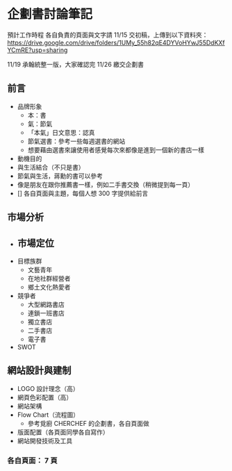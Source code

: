# 企劃書討論筆記

預計工作時程
各自負責的頁面與文字請 11/15 交初稿，上傳到以下資料夾：
https://drive.google.com/drive/folders/1UMy_55h82qE4DYVoHYwJ55DdKXfYCmRE?usp=sharing

11/19 承翰統整一版，大家確認完
11/26 繳交企劃書

## 前言

- 品牌形象
  - 本：書
  - 氣：節氣
  - 「本氣」日文意思：認真
  - 節氣選書：參考一些每週選書的網站
  - 想要藉由選書來讓使用者感覺每次來都像是進到一個新的書店一樣
- 動機目的
- 與生活結合（不只是書）
- 節氣與生活，蔣勳的書可以參考
- 像是朋友在跟你推薦書一樣，例如二手書交換（稍微提到每一頁）
- [] 各自頁面與主題，每個人想 300 字提供給前言

## 市場分析

- ## 市場定位
- 目標族群
  - 文藝青年
  - 在地社群經營者
  - 鄉土文化熱愛者
- 競爭者
  - 大型網路書店
  - 連鎖一班書店
  - 獨立書店
  - 二手書店
  - 電子書
- SWOT

## 網站設計與建制

- LOGO 設計理念（高）
- 網頁色彩配置（高）
- 網站架構
- Flow Chart（流程圖）
  - 參考覓廚 CHERCHEF 的企劃書，各自頁面做
- 版面配置（各頁面同學各自寫作）
- 網站開發技術及工具

### 各自頁面： 7 頁
